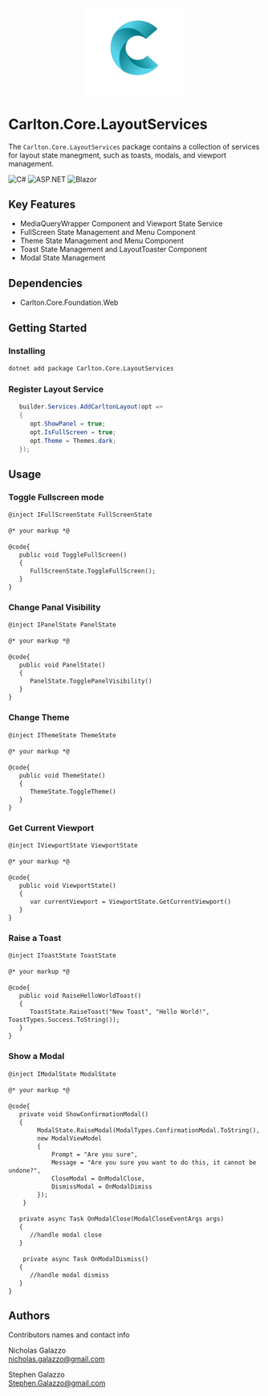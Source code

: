 <div align="center">
   <img src="../../../images/CarltonLogo.png" alt="Image Alt Text" width="200" />
</div>

# Carlton.Core.LayoutServices

The `Carlton.Core.LayoutServices` package contains a collection of services for layout state manegment, such as toasts, modals, and viewport management.

![C#](https://img.shields.io/badge/language-C%23-blue)
![ASP.NET](https://img.shields.io/badge/ASP.NET-blue)
![Blazor](https://img.shields.io/badge/Blazor-blue)

## Key Features

- MediaQueryWrapper Component and Viewport State Service
- FullScreen State Management and Menu Component
- Theme State Management and Menu Component
- Toast State Management and LayoutToaster Component
- Modal State Management


## Dependencies

* Carlton.Core.Foundation.Web

## Getting Started

### Installing

```bash
dotnet add package Carlton.Core.LayoutServices
```

### Register Layout Service

```cs
   builder.Services.AddCarltonLayout(opt =>
   {
      opt.ShowPanel = true;
      opt.IsFullScreen = true;
      opt.Theme = Themes.dark;
   }); 
```
## Usage

### Toggle Fullscreen mode

```cshtml
@inject IFullScreenState FullScreenState

@* your markup *@

@code{
   public void ToggleFullScreen()
   {
      FullScreenState.ToggleFullScreen();
   }
}
```
### Change Panal Visibility

```cshtml
@inject IPanelState PanelState

@* your markup *@

@code{
   public void PanelState()
   {
      PanelState.TogglePanelVisibility()
   }
}
```

### Change Theme 

```cshtml
@inject IThemeState ThemeState

@* your markup *@

@code{
   public void ThemeState()
   {
      ThemeState.ToggleTheme()
   }
}
```

### Get Current Viewport

```cshtml
@inject IViewportState ViewportState

@* your markup *@

@code{
   public void ViewportState()
   {
      var currentViewport = ViewportState.GetCurrentViewport()
   }
}
```
### Raise a Toast

```cshtml
@inject IToastState ToastState

@* your markup *@

@code{
   public void RaiseHelloWorldToast()
   {
      ToastState.RaiseToast("New Toast", "Hello World!", ToastTypes.Success.ToString());
   }
}
```

### Show a Modal

```cshtml
@inject IModalState ModalState

@* your markup *@

@code{
   private void ShowConfirmationModal()
   {
        ModalState.RaiseModal(ModalTypes.ConfirmationModal.ToString(),
        new ModalViewModel
        {
            Prompt = "Are you sure",
            Message = "Are you sure you want to do this, it cannot be undone?",
            CloseModal = OnModalClose,
            DismissModal = OnModalDimiss
        });
    }

   private async Task OnModalClose(ModalCloseEventArgs args)
   {
      //handle modal close
   }

    private async Task OnModalDismiss()
   {
      //handle modal dismiss
   }
}
```

## Authors

Contributors names and contact info

Nicholas Galazzo  
nicholas.galazzo@gmail.com

Stephen Galazzo  
Stephen.Galazzo@gmail.com

